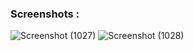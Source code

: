 ### Screenshots : 
![Screenshot (1027)](https://github.com/user-attachments/assets/86f83614-081b-4fa7-87ef-fbdb4eb487bd)
![Screenshot (1028)](https://github.com/user-attachments/assets/4d935363-894f-41b6-a335-37860a4e2e34)
